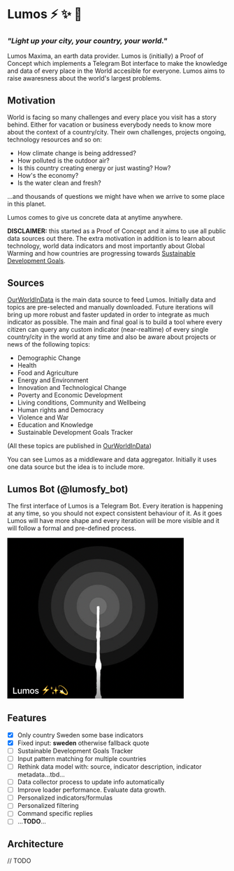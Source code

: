 # Lumos ⚡️ ✨ 💫
### <em>"Light up your city, your country, your world."</em>

Lumos Maxima, an earth data provider. Lumos is (initially) a Proof of Concept which implements a Telegram Bot interface to make the knowledge and data of every place in the World accesible for everyone. Lumos aims to raise awaresness about the world's largest problems.

## Motivation

World is facing so many challenges and every place you visit has a story behind. Either for vacation or business everybody needs to know more about the context of a country/city. Their own challenges, projects ongoing, technology resources and so on:

- How climate change is being addressed?
- How polluted is the outdoor air?
- Is this country creating energy or just wasting? How?
- How's the economy?
- Is the water clean and fresh? 

...and thousands of questions we might have when we arrive to some place in this planet.

Lumos comes to give us concrete data at anytime anywhere.

**DISCLAIMER:** this started as a Proof of Concept and it aims to use all public data sources out there. The extra motivation in addition is to learn about technology, world data indicators and most importantly about Global Warming and how countries are progressing towards [Sustainable Development Goals](https://sdg-tracker.org/). 

## Sources

[OurWorldInData](https://ourworldindata.org/) is the main data source to feed Lumos. Initially data and topics are pre-selected and manually downloaded. Future iterations will bring up more robust and faster updated in order to integrate as much indicator as possible.
The main and final goal is to build a tool where every citizen can query any custom indicator (near-realtime) of every single country/city in the world at any time and also be aware about projects or news of the following topics:

- Demographic Change
- Health
- Food and Agriculture
- Energy and Environment
- Innovation and Technological Change
- Poverty and Economic Development
- Living conditions, Community and Wellbeing
- Human rights and Democracy
- Violence and War
- Education and Knowledge
- Sustainable Development Goals Tracker

(All these topics are published in [OurWorldInData](https://ourworldindata.org/))

You can see Lumos as a middleware and data aggregator. Initially it uses one data source but the idea is to include more.

## Lumos Bot (@lumosfy_bot)

The first interface of Lumos is a Telegram Bot. Every iteration is happening at any time, so you should not expect consistent behaviour of it.
As it goes Lumos will have more shape and every iteration will be more visible and it will follow a formal and pre-defined process.

![](documentation/images/logo.png#100x)


## Features

- [x] Only country Sweden some base indicators
- [x] Fixed input: **sweden** otherwise fallback quote
- [ ] Sustainable Development Goals Tracker
- [ ] Input pattern matching for multiple countries
- [ ] Rethink data model with: source, indicator description, indicator metadata...tbd...
- [ ] Data collector process to update info automatically
- [ ] Improve loader performance. Evaluate data growth.
- [ ] Personalized indicators/formulas
- [ ] Personalized filtering
- [ ] Command specific replies
- [ ] ...**TODO**...

## Architecture

// TODO

